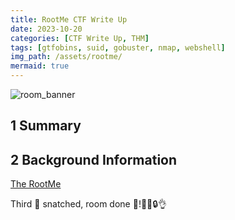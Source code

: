```yaml
---
title: RootMe CTF Write Up
date: 2023-10-20
categories: [CTF Write Up, THM]
tags: [gtfobins, suid, gobuster, nmap, webshell]
img_path: /assets/rootme/
mermaid: true
---
```


![room_banner](room-banner.png)

## 1 Summary



## 2 Background Information

[The RootMe](https://tryhackme.com/room/rrootme) 






Third 🚩 snatched, room done 🍻!🏃🎉🔒👌